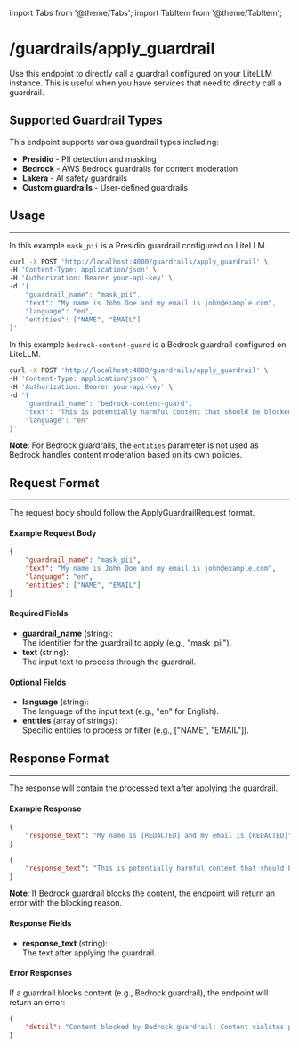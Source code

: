 import Tabs from '@theme/Tabs';
import TabItem from '@theme/TabItem';

# /guardrails/apply_guardrail

Use this endpoint to directly call a guardrail configured on your LiteLLM instance. This is useful when you have services that need to directly call a guardrail.

## Supported Guardrail Types

This endpoint supports various guardrail types including:
- **Presidio** - PII detection and masking
- **Bedrock** - AWS Bedrock guardrails for content moderation
- **Lakera** - AI safety guardrails
- **Custom guardrails** - User-defined guardrails 


## Usage
---

<Tabs>
<TabItem value="presidio" label="Presidio PII Guardrail" default>

In this example `mask_pii` is a Presidio guardrail configured on LiteLLM.

```bash showLineNumbers title="Example calling the endpoint"
curl -X POST 'http://localhost:4000/guardrails/apply_guardrail' \
-H 'Content-Type: application/json' \
-H 'Authorization: Bearer your-api-key' \
-d '{
    "guardrail_name": "mask_pii",
    "text": "My name is John Doe and my email is john@example.com",
    "language": "en",
    "entities": ["NAME", "EMAIL"]
}'
```

</TabItem>
<TabItem value="bedrock" label="Bedrock Guardrail">

In this example `bedrock-content-guard` is a Bedrock guardrail configured on LiteLLM.

```bash showLineNumbers title="Example calling the endpoint"
curl -X POST 'http://localhost:4000/guardrails/apply_guardrail' \
-H 'Content-Type: application/json' \
-H 'Authorization: Bearer your-api-key' \
-d '{
    "guardrail_name": "bedrock-content-guard",
    "text": "This is potentially harmful content that should be blocked",
    "language": "en"
}'
```

**Note**: For Bedrock guardrails, the `entities` parameter is not used as Bedrock handles content moderation based on its own policies.

</TabItem>
</Tabs>


## Request Format
---

The request body should follow the ApplyGuardrailRequest format.

#### Example Request Body

```json
{
    "guardrail_name": "mask_pii",
    "text": "My name is John Doe and my email is john@example.com",
    "language": "en",
    "entities": ["NAME", "EMAIL"]
}
```

#### Required Fields
- **guardrail_name** (string):  
  The identifier for the guardrail to apply (e.g., "mask_pii").
- **text** (string):  
  The input text to process through the guardrail.

#### Optional Fields
- **language** (string):  
  The language of the input text (e.g., "en" for English).
- **entities** (array of strings):  
  Specific entities to process or filter (e.g., ["NAME", "EMAIL"]).

## Response Format
---

The response will contain the processed text after applying the guardrail.

#### Example Response

<Tabs>
<TabItem value="presidio" label="Presidio Response" default>

```json
{
    "response_text": "My name is [REDACTED] and my email is [REDACTED]"
}
```

</TabItem>
<TabItem value="bedrock" label="Bedrock Response">

```json
{
    "response_text": "This is potentially harmful content that should be blocked"
}
```

**Note**: If Bedrock guardrail blocks the content, the endpoint will return an error with the blocking reason.

</TabItem>
</Tabs>

#### Response Fields
- **response_text** (string):  
  The text after applying the guardrail.

#### Error Responses

If a guardrail blocks content (e.g., Bedrock guardrail), the endpoint will return an error:

```json
{
    "detail": "Content blocked by Bedrock guardrail: Content violates policy"
}
```

